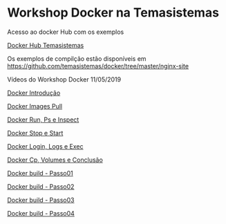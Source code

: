 # Workshop Docker na Temasistemas

Acesso ao docker Hub com os exemplos

[Docker Hub Temasistemas](https://hub.docker.com/?namespace=temasistemas)

Os exemplos de compilção estão disponíveis em https://github.com/temasistemas/docker/tree/master/nginx-site

Vídeos do Workshop Docker 11/05/2019

[Docker Introdução](https://github.com/temasistemas/docker/blob/master/videos/WorkShopDockerComandosBasicos_Introducao.mp4)

[Docker Images Pull](https://github.com/temasistemas/docker/blob/master/videos/WorkShopDockerComandosBasicos_Images_Pull.mp4)

[Docker Run, Ps e Inspect](https://github.com/temasistemas/docker/blob/master/videos/WorkShopDockerComandosBasicos_Run_Ps_Inspect.mp4)

[Docker Stop e Start](https://github.com/temasistemas/docker/blob/master/videos/WorkShopDockerComandosBasicos_Stop_Start.mp4)

[Docker Login, Logs e Exec](https://github.com/temasistemas/docker/blob/master/videos/WorkShopDockerComandosBasicos_Login_Logs_Exec.mp4)

[Docker Cp, Volumes e Conclusão](https://github.com/temasistemas/docker/blob/master/videos/WorkShopDockerComandosBasicos_Cp_Volume_Conclusao.mp4)

[Docker build - Passo01](https://github.com/temasistemas/docker/blob/master/videos/WorkShopDockerBuild_Passo01.mp4)

[Docker build - Passo02](https://github.com/temasistemas/docker/blob/master/videos/WorkShopDockerBuild_Passo02.mp4)

[Docker build - Passo03](https://github.com/temasistemas/docker/blob/master/videos/WorkShopDockerBuild_Passo03.mp4)

[Docker build - Passo04](https://github.com/temasistemas/docker/blob/master/videos/WorkShopDockerBuild_Passo04.mp4)
